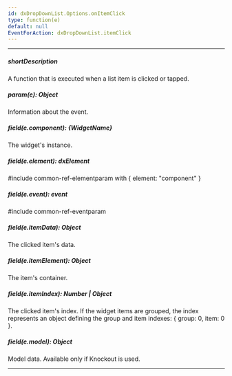 ```yaml
---
id: dxDropDownList.Options.onItemClick
type: function(e)
default: null
EventForAction: dxDropDownList.itemClick
---
```

---
##### shortDescription
A function that is executed when a list item is clicked or tapped.

##### param(e): Object
Information about the event.

##### field(e.component): {WidgetName}
The widget's instance.

##### field(e.element): dxElement
#include common-ref-elementparam with { element: "component" }

##### field(e.event): event
#include common-ref-eventparam

##### field(e.itemData): Object
The clicked item's data.

##### field(e.itemElement): Object
The item's container.

##### field(e.itemIndex): Number | Object
The clicked item's index. If the widget items are grouped, the index represents an object defining the group and item indexes: { group: 0, item: 0 }.

##### field(e.model): Object
Model data. Available only if Knockout is used.

---
